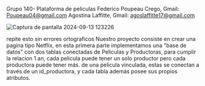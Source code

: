 Grupo 140- Plataforma de peliculas
Federico Poupeau Crego, Gmail: Poupeau04@gmail.com
Agostina Laffitte, Gmail: agoslaffitte17@gmail.com

![Captura de pantalla 2024-09-13 123226](https://github.com/user-attachments/assets/0519e319-0b0d-4053-9658-865e438610cf)

repite esto sin errores ortograficos Nuestro proyecto consiste en crear una pagina tipo Netflix, en esta primera parte implementamos una "base de datos" con dos tablas conectadas de Peliculas y Productoras, para cumplir la relacion 1 an, cada pelicula puede tener un solo productor pero cada productora puede tener más. de una pelicula vinculada, estas se conectan a través de un id_productora, y cada tabla además posee sus propios atributos.
